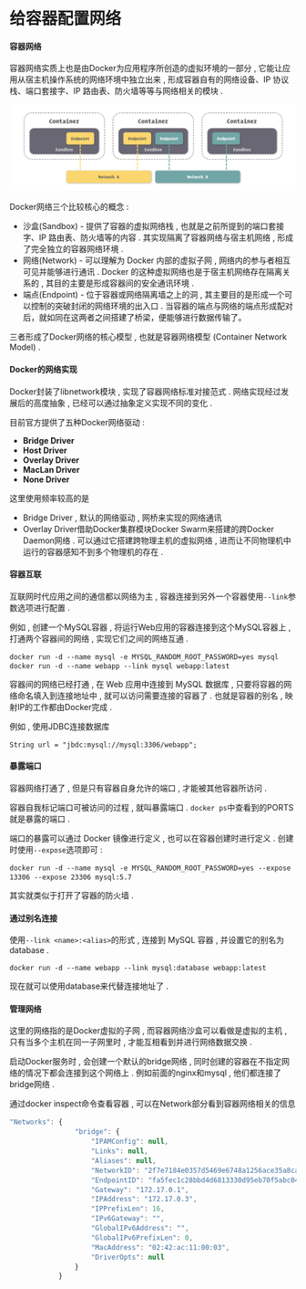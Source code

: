 # 给容器配置网络

#### 容器网络

容器网络实质上也是由Docker为应用程序所创造的虚拟环境的一部分 , 它能让应用从宿主机操作系统的网络环境中独立出来 , 形成容器自有的网络设备、IP 协议栈、端口套接字、IP 路由表、防火墙等等与网络相关的模块 .

![](/assets/docker-network.png)

Docker网络三个比较核心的概念 :

* 沙盒\(Sandbox\) - 提供了容器的虚拟网络栈 , 也就是之前所提到的端口套接字、IP 路由表、防火墙等的内容 . 其实现隔离了容器网络与宿主机网络 , 形成了完全独立的容器网络环境 . 
* 网络\(Network\) - 可以理解为 Docker 内部的虚拟子网 , 网络内的参与者相互可见并能够进行通讯 . Docker 的这种虚拟网络也是于宿主机网络存在隔离关系的 , 其目的主要是形成容器间的安全通讯环境 . 
* 端点\(Endpoint\) - 位于容器或网络隔离墙之上的洞 , 其主要目的是形成一个可以控制的突破封闭的网络环境的出入口 . 当容器的端点与网络的端点形成配对后，就如同在这两者之间搭建了桥梁，便能够进行数据传输了。

三者形成了Docker网络的核心模型 , 也就是容器网络模型 \(Container Network Model\) .

#### Docker的网络实现

Docker封装了libnetwork模块 , 实现了容器网络标准对接范式 . 网络实现经过发展后的高度抽象 , 已经可以通过抽象定义实现不同的变化 .

目前官方提供了五种Docker网络驱动 :

* **Bridge Driver**
* **Host Driver**
* **Overlay Driver**
* **MacLan Driver**
* **None Driver**

这里使用频率较高的是

* Bridge Driver , 默认的网络驱动 , 网桥来实现的网络通讯
* Overlay Driver借助Docker集群模块Docker Swarm来搭建的跨Docker Daemon网络 . 可以通过它搭建跨物理主机的虚拟网络 , 进而让不同物理机中运行的容器感知不到多个物理机的存在 . 

#### 容器互联

互联网时代应用之间的通信都以网络为主 , 容器连接到另外一个容器使用`--link`参数选项进行配置 .

例如 , 创建一个MySQL容器 , 将运行Web应用的容器连接到这个MySQL容器上 , 打通两个容器间的网络 , 实现它们之间的网络互通 .

```
docker run -d --name mysql -e MYSQL_RANDOM_ROOT_PASSWORD=yes mysql
docker run -d --name webapp --link mysql webapp:latest
```

容器间的网络已经打通 , 在 Web 应用中连接到 MySQL 数据库 , 只要将容器的网络命名填入到连接地址中 , 就可以访问需要连接的容器了 . 也就是容器的别名 , 映射IP的工作都由Docker完成 .

例如 , 使用JDBC连接数据库

```
String url = "jbdc:mysql://mysql:3306/webapp";
```

#### 暴露端口

容器网络打通了 , 但是只有容器自身允许的端口 , 才能被其他容器所访问 .

容器自我标记端口可被访问的过程 , 就叫暴露端口 . `docker ps`中查看到的PORTS就是暴露的端口 .

端口的暴露可以通过 Docker 镜像进行定义 , 也可以在容器创建时进行定义 . 创建时使用`--expose`选项即可 :

```
docker run -d --name mysql -e MYSQL_RANDOM_ROOT_PASSWORD=yes --expose 13306 --expose 23306 mysql:5.7
```

其实就类似于打开了容器的防火墙 .

#### 通过别名连接

使用`--link <name>:<alias>`的形式 , 连接到 MySQL 容器 , 并设置它的别名为 database .

```
docker run -d --name webapp --link mysql:database webapp:latest
```

现在就可以使用database来代替连接地址了 .

#### 管理网络

这里的网络指的是Docker虚拟的子网 , 而容器网络沙盒可以看做是虚拟的主机 , 只有当多个主机在同一子网里时 , 才能互相看到并进行网络数据交换 .

启动Docker服务时 , 会创建一个默认的bridge网络 , 同时创建的容器在不指定网络的情况下都会连接到这个网络上 . 例如前面的nginx和mysql , 他们都连接了bridge网络 . 

通过docker inspect命令查看容器 , 可以在Network部分看到容器网络相关的信息

```js
"Networks": {
                "bridge": {
                    "IPAMConfig": null,
                    "Links": null,
                    "Aliases": null,
                    "NetworkID": "2f7e7184e0357d5469e6748a1256ace35a8ca8dc72089f26e39b338dd5f2279d",
                    "EndpointID": "fa5fec1c28bbd4d6813330d95eb70f5abc04672bcc9c91a6a62eee4bd506647a",
                    "Gateway": "172.17.0.1",
                    "IPAddress": "172.17.0.3",
                    "IPPrefixLen": 16,
                    "IPv6Gateway": "",
                    "GlobalIPv6Address": "",
                    "GlobalIPv6PrefixLen": 0,
                    "MacAddress": "02:42:ac:11:00:03",
                    "DriverOpts": null
                }
            }
```



